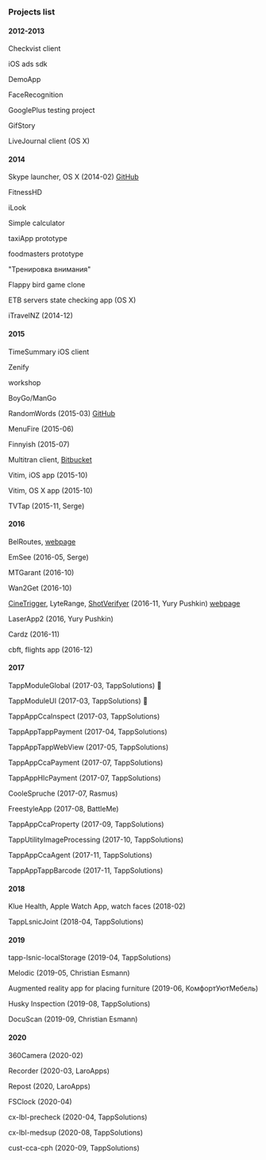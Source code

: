### Projects list

#### 2012-2013

Checkvist client

iOS ads sdk

DemoApp

FaceRecognition

GooglePlus testing project

GifStory

LiveJournal client (OS X)

#### 2014

Skype launcher, OS X (2014-02) [GitHub](https://github.com/fizzy871/SkypeLauncherOSX)

FitnessHD

iLook

Simple calculator

taxiApp prototype

foodmasters prototype

"Тренировка внимания"

Flappy bird game clone

ETB servers state checking app (OS X)

iTravelNZ (2014-12)

#### 2015

TimeSummary iOS client

Zenify

workshop

BoyGo/ManGo

RandomWords (2015-03) [GitHub](https://github.com/fizzy871/RandomWordsApp)

MenuFire (2015-06)

Finnyish (2015-07)

Multitran client, [Bitbucket](https://bitbucket.org/fizzy871/multitrantranslator)

Vitim, iOS app (2015-10)

Vitim, OS X app (2015-10)

TVTap (2015-11, Serge)

#### 2016

BelRoutes, [webpage](http://www.transimperial.by/press-centr/novosti-kompanii1/prilozhenie-belroutes.html)

EmSee (2016-05, Serge)

MTGarant (2016-10)

Wan2Get (2016-10)

[CineTrigger](https://apps.apple.com/app/id1262868812), LyteRange, [ShotVerifyer](https://apps.apple.com/app//id1120557638) (2016-11, Yury Pushkin) [webpage](http://shot-veryfier.com/)

LaserApp2 (2016, Yury Pushkin)

Cardz (2016-11)

cbft, flights app (2016-12)

#### 2017

TappModuleGlobal (2017-03, TappSolutions) 🧰

TappModuleUI (2017-03, TappSolutions) 🧰

TappAppCcaInspect (2017-03, TappSolutions)

TappAppTappPayment (2017-04, TappSolutions)

TappAppTappWebView (2017-05, TappSolutions)

TappAppCcaPayment (2017-07, TappSolutions)

TappAppHlcPayment (2017-07, TappSolutions)

CooleSpruche (2017-07, Rasmus)

FreestyleApp (2017-08, BattleMe)

TappAppCcaProperty (2017-09, TappSolutions)

TappUtilityImageProcessing (2017-10, TappSolutions)

TappAppCcaAgent (2017-11, TappSolutions)

TappAppTappBarcode (2017-11, TappSolutions)

#### 2018

Klue Health, Apple Watch App, watch faces (2018-02)

TappLsnicJoint (2018-04, TappSolutions)

#### 2019

tapp-lsnic-localStorage (2019-04, TappSolutions)

Melodic (2019-05, Christian Esmann)

Augmented reality app for placing furniture (2019-06, КомфортУютМебель)

Husky Inspection (2019-08, TappSolutions)

DocuScan (2019-09, Christian Esmann)

#### 2020

360Camera (2020-02)

Recorder (2020-03, LaroApps)

Repost (2020, LaroApps)

FSClock (2020-04)

cx-lbl-precheck (2020-04, TappSolutions)

cx-lbl-medsup (2020-08, TappSolutions)

cust-cca-cph (2020-09, TappSolutions)